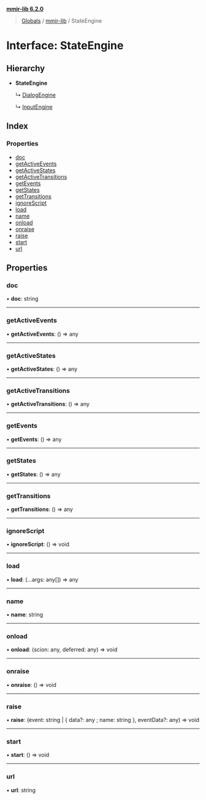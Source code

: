 **[mmir-lib 6.2.0](../README.md)**

> [Globals](../README.md) / [mmir-lib](../modules/mmir_lib.md) / StateEngine

# Interface: StateEngine

## Hierarchy

* **StateEngine**

  ↳ [DialogEngine](mmir_lib.dialogengine.md)

  ↳ [InputEngine](mmir_lib.inputengine.md)

## Index

### Properties

* [doc](mmir_lib.stateengine.md#doc)
* [getActiveEvents](mmir_lib.stateengine.md#getactiveevents)
* [getActiveStates](mmir_lib.stateengine.md#getactivestates)
* [getActiveTransitions](mmir_lib.stateengine.md#getactivetransitions)
* [getEvents](mmir_lib.stateengine.md#getevents)
* [getStates](mmir_lib.stateengine.md#getstates)
* [getTransitions](mmir_lib.stateengine.md#gettransitions)
* [ignoreScript](mmir_lib.stateengine.md#ignorescript)
* [load](mmir_lib.stateengine.md#load)
* [name](mmir_lib.stateengine.md#name)
* [onload](mmir_lib.stateengine.md#onload)
* [onraise](mmir_lib.stateengine.md#onraise)
* [raise](mmir_lib.stateengine.md#raise)
* [start](mmir_lib.stateengine.md#start)
* [url](mmir_lib.stateengine.md#url)

## Properties

### doc

•  **doc**: string

___

### getActiveEvents

•  **getActiveEvents**: () => any

___

### getActiveStates

•  **getActiveStates**: () => any

___

### getActiveTransitions

•  **getActiveTransitions**: () => any

___

### getEvents

•  **getEvents**: () => any

___

### getStates

•  **getStates**: () => any

___

### getTransitions

•  **getTransitions**: () => any

___

### ignoreScript

•  **ignoreScript**: () => void

___

### load

•  **load**: (...args: any[]) => any

___

### name

•  **name**: string

___

### onload

•  **onload**: (scion: any, deferred: any) => void

___

### onraise

•  **onraise**: () => void

___

### raise

•  **raise**: (event: string \| { data?: any ; name: string  }, eventData?: any) => void

___

### start

•  **start**: () => void

___

### url

•  **url**: string
